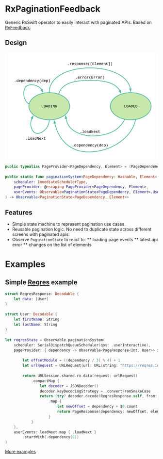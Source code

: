# RxPaginationFeedback

Generic RxSwift operator to easily interact with paginated APIs. Based on [RxFeedback](https://github.com/NoTests/RxFeedback.swift).

## Design

![](Images/state_diagram.png)

```swift
public typealias PageProvider<PageDependency, Element> = (PageDependency) -> Observable<PageResponse<PageDependency, Element>>

public static func paginationSystem<PageDependency: Hashable, Element>(
    scheduler: ImmediateSchedulerType,
    pageProvider: @escaping PageProvider<PageDependency, Element>,
    userEvents: Observable<PaginationState<PageDependency, Element>.UserEvent>
) -> Observable<PaginationState<PageDependency, Element>>
```

## Features
* Simple state machine to represent pagination use cases.
* Reusable pagination logic. No need to duplicate state across different screens with paginated apis.
* Observe `PaginationState` to react to:
    ** loading page events
    ** latest api error
    ** changes on the list of elements

# Examples

## Simple [Reqres](https://reqres.in/) example

```swift
struct ReqresResponse: Decodable {
    let data: [User]
}

struct User: Decodable {
    let firstName: String
    let lastName: String
}

let reqresState = Observable.paginationSystem(
    scheduler: SerialDispatchQueueScheduler(qos: .userInteractive),
    pageProvider: { dependency -> Observable<PageResponse<Int, User>> in

        let offsetModulo = ((dependency / 3) % 4) + 1
        let urlRequest = URLRequest(url: URL(string: "https://reqres.in/api/users?page=\(offsetModulo)")!)

        return URLSession.shared.rx.data(request: urlRequest)
            .compactMap {
                let decoder = JSONDecoder()
                decoder.keyDecodingStrategy = .convertFromSnakeCase
                return (try? decoder.decode(ReqresResponse.self, from: $0).data)
                    .map {
                        let newOffset = dependency + $0.count
                        return PageResponse(dependency: newOffset, elements: $0)
                    }
            }
    },
    userEvents: loadNext.map { .loadNext }
        .startWith(.dependency(0))
)
```

[More examples](https://github.com/fabfelici/RxPaginationFeedback/blob/master/Examples/Examples)